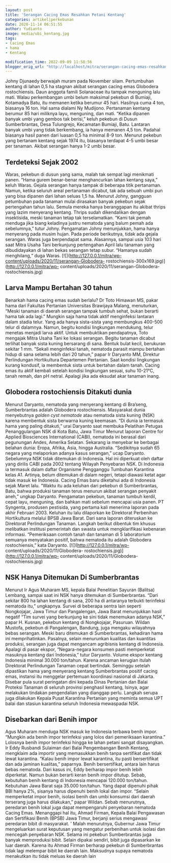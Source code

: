 ```yaml
---
layout: post
title: 'Serangan Cacing Emas Resahkan Petani Kentang'
categories: artikel|perkebunan
date: 2020-11-14 06:51:55
author: Yudianto
image: media/ubi_kentang.jpg
tags:
- Cacing Emas
- hama
- Kentang

modification_time: 2022-09-09 11:58:56
blogger_orig_url: "http://localhost/mitra/serangan-cacing-emas-resahkan-petani.html"
---
```


Johny Djunaedy berwajah muram pada November silam. Pertumbuhan kentang di
lahan 0,5 ha stagnan akibat serangan cacing emas Globodera rostochiensis. Daun
anggota famili Solanaceae itu tampak menguning lalu mati. Walau perkembangan
umbi belum maksimal pekebun di Bumiaji, Kotamadya Batu, itu memanen ketika
berumur 45 hari. Hasilnya cuma 4 ton, biasanya 16 ton. Hal sama dialami Ny
Mudijono. Pertanaman kentang berumur 85 hari miliknya layu, menguning, dan
mati. “Ketika dipanen banyak umbi yang gembos tak berisi,” keluh pekebun di
Dusun Sumberbrantas, Desa Tulungrejo, Kecamatan Bumiaji, Batu. Lantaran banyak
umbi yang tidak berkembang, ia hanya memanen 4,5 ton. Padahal biasanya hasil
panen dari luasan 0,5 ha minimal 8-9 ton. Menurut pekebun yang bertanam
kentang sejak 1974 itu, biasanya terdapat 4-5 umbi besar per tanaman. Akibat
serangan hanya 1-2 umbi besar.

## Terdeteksi Sejak 2002

Waras, pekebun di dusun yang sama, malah tak sempat lagi menikmati panen.
“Hama gurem benar-benar menghancurkan lahan kentang saya,” keluh Waras. Gejala
serangan hanya tampak di beberapa titik pertanaman. Namun, ketika seluruh
areal pertanaman dicabut, tak ada sebuah umbi pun yang bisa dipanen dari lahan
seluas 1,5 ha. Menurut Johny, gangguan petumbuhan pada tanaman mulai dirasakan
banyak pekebun sejak pertengahan tahun lalu. Semula mereka hanya beranggapan
itu akibat thrips yang lazim menyerang kentang. Thrips sudah dikendalikan
dengan insektisida, meski tanaman tetap tak terselamatkan. “Kami tak pemah
menduga jika biang keladinya justru nematoda yang balum pemah ada sebelumnya,”
tutur Johny. Pengamatan Johny menunjukkan, hama hanya menyerang pada musim
hujan. Pada periode berikutnya, tidak ada gejala serangan. Waras juga
berpendapat sama. Alasannya, sampai usia 103 hari saat Mitra Usaha Tani
berkunjung pertengahan April lalu tanaman yang dibudidayakan di lahan bekas
serangan tetap subur. “Hamanya sudah menghilang,“ duga Waras.
[![](http://127.0.0.1/mitra/wp-content/uploads/2020/11/serangan-Globodera-
rostochiensis-300x169.jpg)](http://127.0.0.1/mitra/wp-
content/uploads/2020/11/serangan-Globodera-rostochiensis.jpg)

## Larva Mampu Bertahan 30 tahun

Benarkah hama cacing emas sudah berlalu? Dr Toto Himawan MS, pakar hama dari
Fakultas Pertanian Universitas Brawijaya Malang, menuturkan, “Meski tanaman di
daerah serangan tampak tumbuh sehat, bukan berarti hama tak ada lagi.” Mungkin
saja hama tidak aktif menginfeksi lantaran dalam stadia telur. Yang ada hanya
sista-sista yang membungkus 400-500 telur di dalamnya. Namun, begitu kondisi
lingkungan mendukung, telur menetas menjadi larva aktif. Untuk membuktikan
pendapatnya, Toto mengajak Mitra Usaha Tani ke lokasi serangan. Begitu tanaman
dicabut terlihat banyak sista kuning bersarang di sana. Bentuk bulat kecil,
berukuran sekitar 1 mm. “Sekali menginfeksi tanah, nematoda parasit mampu
bertahan hidup di sana selama lebih dari 20 tahun,” papar Ir Daryanto MM,
Direktur Perlindungan Hortikultura Departemen Pertanian. Saat kondisi
lingkungan kurang kondusif, ia membentuk sista untuk bertahan dalam tanah.
Cacing emas itu aktif kembali setelah kondisi lingkungan sesuai, suhu 10-21°C,
tanah remah, dan pH netral. Apalagi jika ada eksudat akar tanaman inang.

## Globodera rostochiensis Ditakuti dunia

Menurut Daryanto, nematoda yang menyerang kentang di Bra’seng, Sumberbrantas
adalah Globodera rostochiensis. Masyarakat dunia menyebutnya _golden cyst
nematode_ atau nematoda sista kuning (NSK) karena membentuk sista berwarna
kuning keemasan. “Di dunia ia termasuk hama yang paling ditakuti,” urai
Daryanto saat membuka Pelatihan Petugas Penanggulangan NSK di Kota Batu, Jawa
Timur Menurut laporan Centre for Applied Biosciences International (CABI),
nematoda ini berasal dari pegunungan Andes, Amerika Selatan. Sekarang ia
menyebar ke berbagai belahan dunia: Eropa, Afrika, Asia, hingga Australia.
“Sedikitnya sudah 65 negara yang melaporkan adanya kasus serangan,” ucap
Daryanto. Sebelumnya NSK tidak ditemukan di Indonesia. Hal ini diperkuat oleh
daftar yang dirilis CABI pada 2002 tentang Wilayah Penyebaran NSK. Di
Indonesia ia termasuk dalam daftar Organisme Pengganggu Tumbuhan Karantina
kelas A1. Artinya, belum ditemukan di dalam negeri, tetapi diawasi ketat agar
tidak masuk ke Indonesia. Cacing Emas baru diketahui ada di Indonesia sejak
Maret lalu. “Waktu itu ada keluhan dari pekebun di Sumberbrantas, Batu, bahwa
produksi tanaman terus menurun akibat serangan penyakit aneh,” ungkap
Daryanto. Pengamatan pekebun, tanaman tumbuh kerdil, cepat layu, menguning,
dan bahkan mati sebelum mencapai usia panen. PT Syngenta, produsen pestisida,
yang pertama kali menerima laporan pada akhir Februari 2003. Keluhan itu lalu
dilaporkan ke Direktorat Perbenihan Hortikultura melalui BPSB Jawa Barat. Dari
sana laporan diteruskan ke Direktorat Perlindungan Tanaman. Langkah berikut
dibentuk tim khusus melibatkan institusi pemerintah dan swasta untuk
mengklarifikasi kebenaran informasi. “Pemeriksaan contoh tanah dan tanaman di
5 laboratorium semuanya menyatakan positif, bahwa nematoda itu adalah
Globodera rostochiensis,” kata Daryanto. [![](http://127.0.0.1/mitra/wp-
content/uploads/2020/11/Globodera-
rostochiensis.jpg)](http://127.0.0.1/mitra/wp-
content/uploads/2020/11/Globodera-rostochiensis.jpg)

## NSK Hanya Ditemukan Di Sumberbrantas

Menurut Ir Agus Muharam MS, kepala Balai Penelitian Sayuran (Balitsa) Lembang,
sampai saat ini NSK hanya ditemukan di Sumberbrantas. “Dari sekitar 800 ha
lahan kentang di sana, 200 ha di antaranya terbukti terinfeksi nematoda itu,”
ungkapnya. Survei di beberapa sentra lain seperti Nongkojajar, Jawa Timur dan
Pangalengan, Jawa Barat menunjukkan hasil negatif “Tim survei yang berkunjung
ke sini tidak menemukan adanya NSK,” papar H. Kusnan, pekebun kentang di
Nongkojajar, Pasuruan. Wildan Mustofa, pekebun di Pangalengan, Bandung, juga
mengaku wilayahnya bebas serangan. Meski baru ditemukan di Sumberbrantas,
kehadiran hama ini memprihatinkan. Pasalnya, selain menurunkan kualitas dan
kuantitas produksi, serangan juga dapat mengancam agribisnis kentang di
Indonesia. Apalagi di pasar ekspor, “Negara-negara konsumen pasti memperketat
masuknya kentang dari Indonesia,” tutur Daryanto. Volume ekspor kentang
Indonesia minimal 30.000 ton/tahun. Karena ancaman kerugian itulah Direktorat
Perlindungan Tanaman cepat bertindak. Seminggu setelah dipastikan hama yang
menyerang kentang Sumberbrantas positif cacing emas, instansi itu menggelar
pertemuan koordinasi nasional di Jakarta. Disebar pula surat peringatan dini
kepada Dinas Pertanian dan Balai Proteksi Tanaman di seluruh provinsi
penghasil kentang, Isinya, agar melakukan tindakan pengendalian yang dianggap
perlu. Langkah serupa juga dilakukan Kepala Pusat Karantina Pertanian yang
meminta semua UPT balai dan stasiun karantina seluruh Indonesia mewaspadai
NSK.

## Disebarkan dari Benih impor

Agus Muharam menduga NSK masuk ke Indonesia terbawa benih impor. “Mungkin ada
benih impor terinfeksi yang lolos dari pemeriksaan karantina.” Lolosnya benih
impor terinfeksi hingga ke lahan petani sangat disayangkan. Ir Eddy Rusbandi
Sulaiman dari Balai Pengembangan Benih Kentang, mengklaim ada importir yang
memasukkan benih tanpa sertifikat dan tidak lewat karantina. “Kalau benih
impor lewat karantina, itu pasti bersertifikat dan ada jaminan kualitas,”
paparnya. Benih bersertifikat, antara lain harus bebas nematoda. Dari kasus
ini, Eddy berharap impor benih lebih diperketat. Namun bukan berarti keran
benih impor ditutup. Sebab, kebutuhan benih kentang di Indonesia mencapai
120.000 ton/tahun. Kebutuhan Jawa Barat saja 35.000 ton/tahun. Yang dapat
dipenuhi pihak BBI hanya 2%, sisanya harus dipenuhi benih lokal dan impor.
“Selain memperketat impor benih, isolasi benih dan umbi konsumsi dari daerah
terserang juga harus dilakukan,” papar Wildan. Sebab menurutnya, peredaran
benih lokal juga dapat mempengaruhi penyebaran nematoda Cacing Emas.
Menanggapi hal itu, Ahmad Firman, Kepala Balai Pengawasan dan Sertifikasi
Benih (BPSB) Jawa Timur, berjanji serius mengawasi peredaran bibit di
masyarakat. ' Malah menurutnya, Gubernur Jawa Timur mengeluarkan surat
keputusan yang mengatur perbenihan untuk isolasi dan mencegah penyebaran NSK.
Selama ini pekebun Sumberbrantas juga banyak memproduksi bibit. Selain dipakai
sendiri, bibit juga dipasarkan ke luar daerah. Karena itu Ahmad Firman
berharap pekebun di Sumberbrantas tidak lagi melempar bibit ke daerah lain.
Maksudnya supaya nematoda menakutkan itu tidak meluas ke daerah lain


